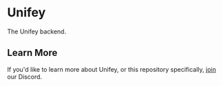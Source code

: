 # Unifey
The Unifey backend.

## Learn More
If you'd like to learn more about Unifey, or this repository specifically, [join](https://unifey.net/discord) our Discord.